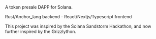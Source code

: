 A token presale DAPP for Solana.

Rust/Anchor_lang backend - React/Nextjs/Typescript frontend

This project was inspired by the Solana Sandstorm Hackathon, and now further inspired by the Grizzlython.


